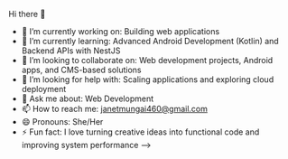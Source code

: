 Hi there 👋


- 🔭 I’m currently working on: Building web applications
- 🌱 I’m currently learning: Advanced Android Development (Kotlin) and Backend APIs with NestJS  
- 👯 I’m looking to collaborate on: Web development projects, Android apps, and CMS-based solutions
- 🤔 I’m looking for help with: Scaling applications and exploring cloud deployment
- 💬 Ask me about: Web Development
- 📫 How to reach me: janetmungai460@gmail.com
- 😄 Pronouns: She/Her 
- ⚡ Fun fact: I love turning creative ideas into functional code and improving system performance
-->
